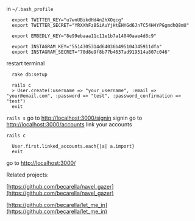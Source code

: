 in ``~/.bash_profile``

```
  export TWITTER_KEY="u7wnUBikdHd4n2hXOqcg"
  export TWITTER_SECRET="YRXXhFz8SiAuYjHtEHYGd6Jn7C54H4YPGgmdhQ8mU"
  
  export EMBEDLY_KEY="8e99ebaaa11c11e1b7a14040aae4d8c9"
  
  export INSTAGRAM_KEY="5514305314d64036b495104345911dfa"
  export INSTAGRAM_SECRET="70d8e9f8b77b4637ad919514a807c046"
```
restart terminal

```
  rake db:setup

  rails c
  > User.create(:username => "your_username", :email => "your@email.com", :password => "test", :password_confirmation => "test")
  exit
```

``rails s``
go to [http://localhost:3000/signin](http://localhost:3000/signin)
signin
go to [http://localhost:3000/accounts](http://localhost:3000/accounts) link your accounts

``rails c``
```
  User.first.linked_accounts.each{|a| a.import}
  exit
```

go to [http://localhost:3000/](http://localhost:3000/)

Related projects:

[https://github.com/becarella/navel_gazer](https://github.com/becarella/navel_gazer)

[https://github.com/becarella/let_me_in](https://github.com/becarella/let_me_in)